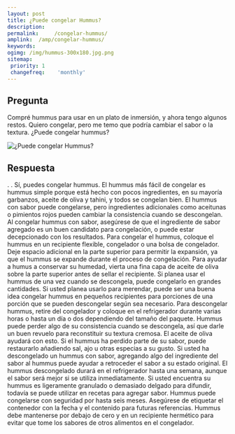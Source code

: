 ```yaml
---
layout: post
title: ¿Puede congelar Hummus?  
description: 
permalink:     /congelar-hummus/
amplink:  /amp/congelar-hummus/
keywords: 
ogimg: /img/hummus-300x180.jpg.png
sitemap:
 priority: 1
 changefreq:    'monthly'
---
```




## Pregunta

Compré hummus para usar en un plato de inmersión, y ahora tengo algunos restos. Quiero congelar, pero me temo que podría cambiar el sabor o la textura. ¿Puede congelar hummus?


![¿Puede congelar Hummus?](https://sepuedecongelar.com/img/hummus-300x180.jpg "¿Puede congelar Hummus?" )


## Respuesta

.
. Sí, puedes congelar hummus. El hummus más fácil de congelar es hummus simple porque está hecho con pocos ingredientes, en su mayoría garbanzos, aceite de oliva y tahini, y todos se congelan bien. El hummus con sabor puede congelarse, pero ingredientes adicionales como aceitunas o pimientos rojos pueden cambiar la consistencia cuando se descongelan. Al congelar hummus con sabor, asegúrese de que el ingrediente de sabor agregado es un buen candidato para congelación, o puede estar decepcionado con los resultados.
Para congelar el hummus, coloque el hummus en un recipiente flexible, congelador o una bolsa de congelador. Deje espacio adicional en la parte superior para permitir la expansión, ya que el hummus se expande durante el proceso de congelación. Para ayudar a humus a conservar su humedad, vierta una fina capa de aceite de oliva sobre la parte superior antes de sellar el recipiente. Si planea usar el hummus de una vez cuando se descongela, puede congelarlo en grandes cantidades. Si usted planea usarlo para merendar, puede ser una buena idea congelar hummus en pequeños recipientes para porciones de una porción que se pueden descongelar según sea necesario.
Para descongelar hummus, retire del congelador y coloque en el refrigerador durante varias horas o hasta un día o dos dependiendo del tamaño del paquete. Hummus puede perder algo de su consistencia cuando se descongela, así que darle un buen revuelo para reconstituir su textura cremosa. El aceite de oliva ayudará con esto. Si el hummus ha perdido parte de su sabor, puede restaurarlo añadiendo sal, ajo u otras especias a su gusto. Si usted ha descongelado un hummus con sabor, agregando algo del ingrediente del sabor al hummus puede ayudar a retroceder el sabor a su estado original.
El hummus descongelado durará en el refrigerador hasta una semana, aunque el sabor será mejor si se utiliza inmediatamente. Si usted encuentra su hummus es ligeramente granulado o demasiado delgado para difundir, todavía se puede utilizar en recetas para agregar sabor.
Hummus puede congelarse con seguridad por hasta seis meses. Asegúrese de etiquetar el contenedor con la fecha y el contenido para futuras referencias. Hummus debe mantenerse por debajo de cero y en un recipiente hermético para evitar que tome los sabores de otros alimentos en el congelador.